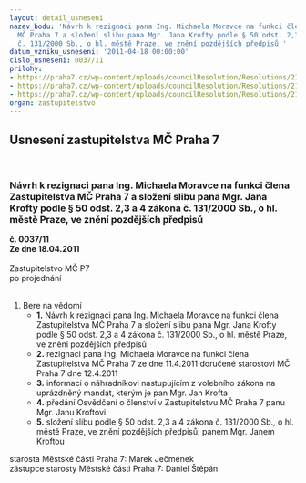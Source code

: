 ```yaml
---
layout: detail_usneseni
nazev_bodu: 'Návrh k rezignaci pana Ing. Michaela Moravce na funkci člena Zastupitelstva
  MČ Praha 7 a složení slibu pana Mgr. Jana Krofty podle § 50 odst. 2,3 a 4 zákona
  č. 131/2000 Sb., o hl. městě Praze, ve znění pozdějších předpisů '
datum_vzniku_usneseni: '2011-04-18 00:00:00'
cislo_usneseni: 0037/11
prilohy:
- https://praha7.cz/wp-content/uploads/councilResolution/Resolutions/21053/2-11-rezignace.pdf
- https://praha7.cz/wp-content/uploads/councilResolution/Resolutions/21053/2-11-z%c3%a1pis.pdf
- https://praha7.cz/wp-content/uploads/councilResolution/Resolutions/21053/2-11-usnesen%c3%ad_rm%c4%8d_18.4.2011.doc
organ: zastupitelstvo
---
```

<div id="ucUsn_pList" class="usn">
	<span><h2>Usnesení zastupitelstva MČ Praha 7 </h2>
<br></span><div class="standBody">
<span><h3>Návrh k rezignaci pana Ing. Michaela Moravce na funkci člena Zastupitelstva MČ Praha 7 a složení slibu pana Mgr. Jana Krofty podle § 50 odst. 2,3 a 4 zákona č. 131/2000 Sb., o hl. městě Praze, ve znění pozdějších předpisů </h3></span><div class="center">
		<strong>č. 0037/11</strong><br>
	</div>
<div class="center">
		<strong>Ze dne 18.04.2011</strong><br><br>
	</div>Zastupitelstvo MČ P7<br> po projednání<br><br><ol><li>Bere na vědomí<ul>
<li>
<strong>1.</strong> Návrh k rezignaci pana Ing. Michaela Moravce na funkci člena Zastupitelstva MČ Praha 7 a složení slibu pana Mgr. Jana Krofty podle § 50 odst. 2,3 a 4 zákona č. 131/2000 Sb., o hl. městě Praze, ve znění pozdějších předpisů </li>
<li>
<strong>2.</strong> rezignaci pana Ing. Michaela Moravce na funkci člena Zastupitelstva MČ Praha 7 ze dne 11.4.2011 doručené starostovi MČ Praha 7 dne 12.4.2011</li>
<li>
<strong>3.</strong> informaci o náhradníkovi nastupujícím z volebního zákona na uprázdněný mandát, kterým je pan Mgr. Jan Krofta</li>
<li>
<strong>4.</strong> předání Osvědčení o členství v Zastupitelstvu MČ Praha 7 panu Mgr. Janu Kroftovi </li>
<li>
<strong>5.</strong> složení slibu podle  § 50 odst. 2,3 a 4 zákona č. 131/2000 Sb., o hl. městě Praze, ve znění pozdějších předpisů, panem Mgr. Janem Kroftou </li>
</ul>
</li></ol>starosta Městské části Praha 7: Marek Ječmének<br>zástupce starosty Městské části Praha 7: Daniel Štěpán
</div>
</div>